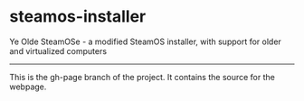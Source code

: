 steamos-installer
=================

Ye Olde SteamOSe - a modified SteamOS installer, with support for older and virtualized computers

---

This is the gh-page branch of the project. It contains the source for the webpage.
